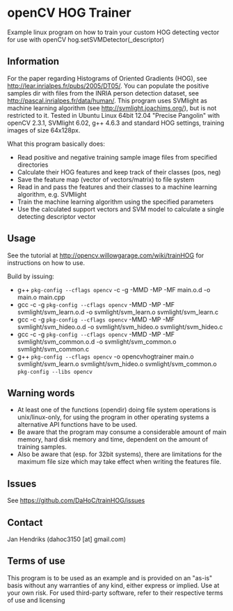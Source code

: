 # openCV HOG Trainer

Example linux program on how to train your custom HOG detecting vector for use with openCV hog.setSVMDetector(_descriptor)

## Information

For the paper regarding Histograms of Oriented Gradients (HOG), see http://lear.inrialpes.fr/pubs/2005/DT05/.
You can populate the positive samples dir with files from the INRIA person detection dataset, see http://pascal.inrialpes.fr/data/human/.
This program uses SVMlight as machine learning algorithm (see http://svmlight.joachims.org/), but is not restricted to it.
Tested in Ubuntu Linux 64bit 12.04 "Precise Pangolin" with openCV 2.3.1, SVMlight 6.02, g++ 4.6.3 and standard HOG settings, training images of size 64x128px.

What this program basically does:
* Read positive and negative training sample image files from specified directories
* Calculate their HOG features and keep track of their classes (pos, neg)
* Save the feature map (vector of vectors/matrix) to file system
* Read in and pass the features and their classes to a machine learning algorithm, e.g. SVMlight
* Train the machine learning algorithm using the specified parameters
* Use the calculated support vectors and SVM model to calculate a single detecting descriptor vector

## Usage
See the tutorial at http://opencv.willowgarage.com/wiki/trainHOG for instructions on how to use.

Build by issuing:
* g++ `pkg-config --cflags opencv` -c -g -MMD -MP -MF main.o.d -o main.o main.cpp
* gcc -c -g `pkg-config --cflags opencv` -MMD -MP -MF svmlight/svm_learn.o.d -o svmlight/svm_learn.o svmlight/svm_learn.c
* gcc -c -g `pkg-config --cflags opencv` -MMD -MP -MF svmlight/svm_hideo.o.d -o svmlight/svm_hideo.o svmlight/svm_hideo.c
* gcc -c -g `pkg-config --cflags opencv` -MMD -MP -MF svmlight/svm_common.o.d -o svmlight/svm_common.o svmlight/svm_common.c
* g++ `pkg-config --cflags opencv` -o opencvhogtrainer main.o svmlight/svm_learn.o svmlight/svm_hideo.o svmlight/svm_common.o `pkg-config --libs opencv`

## Warning words
* At least one of the functions (opendir) doing file system operations is unix/linux-only, for using the program in other operating systems a alternative API functions have to be used.
* Be aware that the program may consume a considerable amount of main memory, hard disk memory and time, dependent on the amount of training samples.
* Also be aware that (esp. for 32bit systems), there are limitations for the maximum file size which may take effect when writing the features file.

## Issues
See https://github.com/DaHoC/trainHOG/issues

## Contact
Jan Hendriks (dahoc3150 [at] gmail.com)

## Terms of use

This program is to be used as an example and is provided on an "as-is" basis without any warranties of any kind, either express or implied.
Use at your own risk.
For used third-party software, refer to their respective terms of use and licensing
